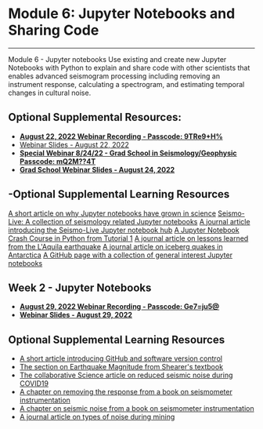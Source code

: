 # **Module 6: Jupyter Notebooks and Sharing Code**
------ -- -- - - ------ -- --- - - ------- --- - - -- - -- - -- - 
Module 6 - Jupyter notebooks
Use existing and create new Jupyter Notebooks with Python to explain and share code with other scientists that enables advanced seismogram processing including removing an instrument response, calculating a spectrogram, and estimating temporal changes in cultural noise.

## **Optional Supplemental Resources:**
- [**August 22, 2022 Webinar Recording - Passcode: 9TRe9+H%**](https://zoom.us/rec/share/FU9ndN78Xylaxix9KnC3oTuPdQS-_WudsgMSwg5RmJO2gTfJGYwZ5-AHpdb6ViK0.WuNL4grhx3xtwGDz)
- [Webinar Slides - August 22, 2022](Res_files/Module6_Week1.pptx)
- [**Special Webinar 8/24/22 - Grad School in Seismology/Geophysic  Passcode: mQ2M??4T**](https://zoom.us/rec/share/l5_IRCjKWrOUJTqaMAfhkR-qGlKa9qsBh9Jahn2fGgvlAXNpmDD1hKpXMJ5xau0d.wmosCKK05MzZYFk3)
- [**Grad School Webinar Slides - August 24, 2022**](Res_files/SSBW_GradSchool_2022.pptx)
## -Optional Supplemental Learning Resources
 [A short article on why Jupyter notebooks have grown in science](https://www.nature.com/articles/d41586-018-07196-1)
 [Seismo-Live: A collection of seismology related Jupyter notebooks](https://seismo-live.github.io/)
 [A journal article introducing the Seismo-Live Jupyter notebook hub](Res_files/seismo-live.jupyter.Krischer.SRL.18.pdf)
 [A Jupyter Notebook Crash Course in Python from Tutorial 1](https://krischer.github.io/seismo_live_build/html/Python%20Introduction/Python_Crash_Course_wrapper.html)
 [A journal article on lessons learned from the L'Aquila earthquake](Res_files/LAquila.Lessons.Jordan.SRL.13.pdf)
 [A journal article on iceberg quakes in Antarctica](Res_files/icequakes.Antarctica.Martin.JGR.10.pdf)
 [A GitHub page with a collection of general interest Jupyter notebooks](https://github.com/jupyter/jupyter/wiki/A-gallery-of-interesting-Jupyter-Notebooks)

## Week 2 - Jupyter Notebooks
- [**August 29, 2022 Webinar Recording - Passcode: Ge7=ju5@**](https://zoom.us/rec/share/uwx-iSShy22sMzWwqFedSba9mzq5EdTLnWOaQmP2rzZDCsZHccb3-D37Ydc_J_qo.VJsa3Q-pBQk2mhSj)
- [**Webinar Slides - August 29, 2022**](Res_files/Module6_Week2.pptx)

## **Optional Supplemental Learning Resources**
- [A short article introducing GitHub and software version control](https://kinsta.com/knowledgebase/what-is-github/)
- [The section on Earthquake Magnitude from Shearer's textbook](Res_files/Earthquake.Magnitude.Shearer.2009.pdf)
- [The collaborative Science article on reduced seismic noise during COVID19](Res_files/COVID19.noise.Lecocq.Science.20.pdf)
- [A chapter on removing the response from a book on seismometer instrumentation](Res_files/RemoveResponse.InstrumentationInEarthquakeSeis.2016.pdf)
- [A chapter on seismic noise from a book on seismometer instrumentation](Res_files/Noise.InstrumentationInEarthquakeSeis.2016.pdf)
- [A journal article on types of noise during mining](Res_files/noise.mining.Olivier.Geophy.15.pdf)
